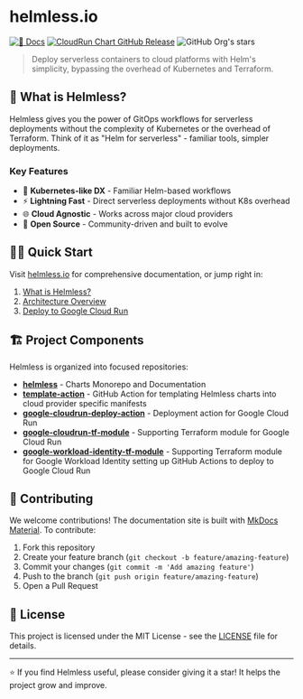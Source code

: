 # helmless.io

[![📜 Docs](https://github.com/helmless/helmless/actions/workflows/deploy-docs.yaml/badge.svg)](https://helmless.io)
[![CloudRun Chart GitHub Release](https://img.shields.io/github/v/release/helmless/helmless?include_prereleases&label=google-cloudrun-service&color=blue)](https://github.com/helmless/google-cloudrun-chart/)
![GitHub Org's stars](https://img.shields.io/github/stars/helmless)

> Deploy serverless containers to cloud platforms with Helm's simplicity, bypassing the overhead of Kubernetes and Terraform.

## 🚀 What is Helmless?

Helmless gives you the power of GitOps workflows for serverless deployments without the complexity of Kubernetes or the overhead of Terraform. Think of it as "Helm for serverless" - familiar tools, simpler deployments.

### Key Features

- 🎯 **Kubernetes-like DX** - Familiar Helm-based workflows
- ⚡ **Lightning Fast** - Direct serverless deployments without K8s overhead
- 🌐 **Cloud Agnostic** - Works across major cloud providers
- 🤝 **Open Source** - Community-driven and built to evolve

## 🏃‍♂️ Quick Start

Visit [helmless.io](https://helmless.io) for comprehensive documentation, or jump right in:

1. [What is Helmless?](https://helmless.io/docs/what-is-helmless/)
2. [Architecture Overview](https://helmless.io/docs/architecture/)
3. [Deploy to Google Cloud Run](https://helmless.io/docs/cloudrun/)

## 🏗️ Project Components

Helmless is organized into focused repositories:

- **[helmless](https://github.com/helmless/helmless)** - Charts Monorepo and Documentation
- **[template-action](https://github.com/helmless/template-action)** - GitHub Action for templating Helmless charts into cloud provider specific manifests
- **[google-cloudrun-deploy-action](https://github.com/helmless/google-cloudrun-deploy-action)** - Deployment action for Google Cloud Run
- **[google-cloudrun-tf-module](https://github.com/helmless/google-cloudrun-tf-module)** - Supporting Terraform module for Google Cloud Run
- **[google-workload-identity-tf-module](https://github.com/helmless/google-workload-identity-tf-module)** - Supporting Terraform module for Google Workload Identity setting up GitHub Actions to deploy to Google Cloud Run

## 🤝 Contributing

We welcome contributions! The documentation site is built with [MkDocs Material](https://squidfunk.github.io/mkdocs-material/). To contribute:

1. Fork this repository
2. Create your feature branch (`git checkout -b feature/amazing-feature`)
3. Commit your changes (`git commit -m 'Add amazing feature'`)
4. Push to the branch (`git push origin feature/amazing-feature`)
5. Open a Pull Request

## 📝 License

This project is licensed under the MIT License - see the [LICENSE](LICENSE) file for details.

---

⭐ If you find Helmless useful, please consider giving it a star! It helps the project grow and improve.
